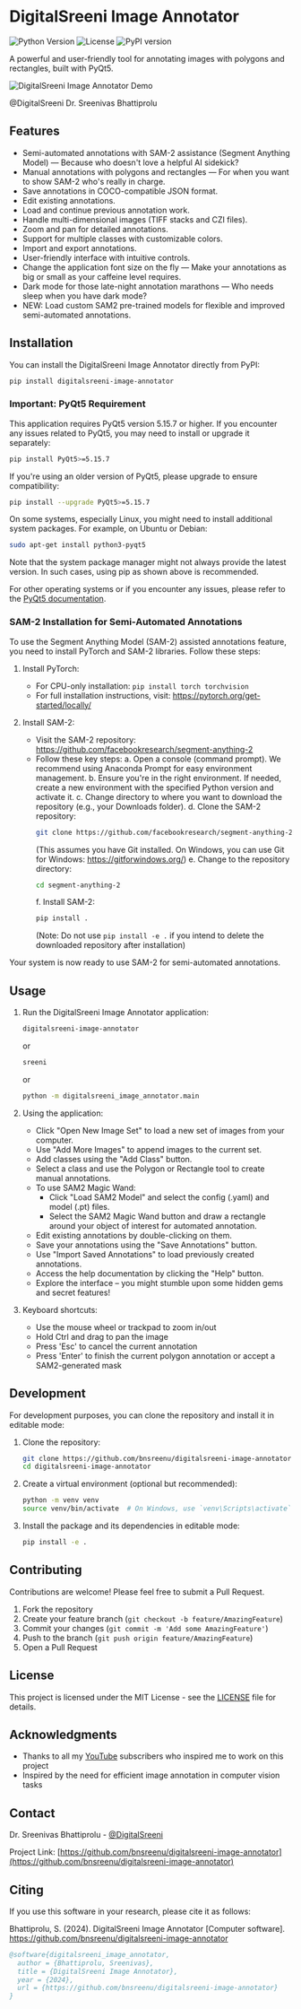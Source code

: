 # DigitalSreeni Image Annotator

![Python Version](https://img.shields.io/badge/python-3.10%2B-blue)
![License](https://img.shields.io/badge/license-MIT-green)
![PyPI version](https://img.shields.io/pypi/v/digitalsreeni-image-annotator.svg?style=flat-square)

A powerful and user-friendly tool for annotating images with polygons and rectangles, built with PyQt5.

![DigitalSreeni Image Annotator Demo](screenshots/digitalsreeni-image-annotator-demo.gif)


@DigitalSreeni
Dr. Sreenivas Bhattiprolu

## Features

- Semi-automated annotations with SAM-2 assistance (Segment Anything Model) — Because who doesn't love a helpful AI sidekick?
- Manual annotations with polygons and rectangles — For when you want to show SAM-2 who's really in charge.
- Save annotations in COCO-compatible JSON format.
- Edit existing annotations.
- Load and continue previous annotation work.
- Handle multi-dimensional images (TIFF stacks and CZI files).
- Zoom and pan for detailed annotations.
- Support for multiple classes with customizable colors.
- Import and export annotations.
- User-friendly interface with intuitive controls.
- Change the application font size on the fly — Make your annotations as big or small as your caffeine level requires.
- Dark mode for those late-night annotation marathons — Who needs sleep when you have dark mode?
- NEW: Load custom SAM2 pre-trained models for flexible and improved semi-automated annotations.

## Installation

You can install the DigitalSreeni Image Annotator directly from PyPI:

```bash
pip install digitalsreeni-image-annotator
```

### Important: PyQt5 Requirement

This application requires PyQt5 version 5.15.7 or higher. If you encounter any issues related to PyQt5, you may need to install or upgrade it separately:

```bash
pip install PyQt5>=5.15.7
```

If you're using an older version of PyQt5, please upgrade to ensure compatibility:

```bash
pip install --upgrade PyQt5>=5.15.7
```

On some systems, especially Linux, you might need to install additional system packages. For example, on Ubuntu or Debian:

```bash
sudo apt-get install python3-pyqt5
```

Note that the system package manager might not always provide the latest version. In such cases, using pip as shown above is recommended.

For other operating systems or if you encounter any issues, please refer to the [PyQt5 documentation](https://www.riverbankcomputing.com/static/Docs/PyQt5/installation.html).

### SAM-2 Installation for Semi-Automated Annotations

To use the Segment Anything Model (SAM-2) assisted annotations feature, you need to install PyTorch and SAM-2 libraries. Follow these steps:

1. Install PyTorch:
   - For CPU-only installation: `pip install torch torchvision`
   - For full installation instructions, visit: https://pytorch.org/get-started/locally/

2. Install SAM-2:
   - Visit the SAM-2 repository: https://github.com/facebookresearch/segment-anything-2
   - Follow these key steps:
     a. Open a console (command prompt). We recommend using Anaconda Prompt for easy environment management.
     b. Ensure you're in the right environment. If needed, create a new environment with the specified Python version and activate it.
     c. Change directory to where you want to download the repository (e.g., your Downloads folder).
     d. Clone the SAM-2 repository:
        ```bash
        git clone https://github.com/facebookresearch/segment-anything-2.git
        ```
        (This assumes you have Git installed. On Windows, you can use Git for Windows: https://gitforwindows.org/)
     e. Change to the repository directory:
        ```bash
        cd segment-anything-2
        ```
     f. Install SAM-2:
        ```bash
        pip install .
        ```
        (Note: Do not use `pip install -e .` if you intend to delete the downloaded repository after installation)

Your system is now ready to use SAM-2 for semi-automated annotations.

## Usage

1. Run the DigitalSreeni Image Annotator application:
   ```bash
   digitalsreeni-image-annotator
   ```
   or
    ```bash
    sreeni
    ```
   or
   ```bash
   python -m digitalsreeni_image_annotator.main
   ```

2. Using the application:
   - Click "Open New Image Set" to load a new set of images from your computer.
   - Use "Add More Images" to append images to the current set.
   - Add classes using the "Add Class" button.
   - Select a class and use the Polygon or Rectangle tool to create manual annotations.
   - To use SAM2 Magic Wand:
     - Click "Load SAM2 Model" and select the config (.yaml) and model (.pt) files.
     - Select the SAM2 Magic Wand button and draw a rectangle around your object of interest for automated annotation.
   - Edit existing annotations by double-clicking on them.
   - Save your annotations using the "Save Annotations" button.
   - Use "Import Saved Annotations" to load previously created annotations.
   - Access the help documentation by clicking the "Help" button.
   - Explore the interface – you might stumble upon some hidden gems and secret features!

3. Keyboard shortcuts:
   - Use the mouse wheel or trackpad to zoom in/out
   - Hold Ctrl and drag to pan the image
   - Press 'Esc' to cancel the current annotation
   - Press 'Enter' to finish the current polygon annotation or accept a SAM2-generated mask

## Development

For development purposes, you can clone the repository and install it in editable mode:

1. Clone the repository:
   ```bash
   git clone https://github.com/bnsreenu/digitalsreeni-image-annotator.git
   cd digitalsreeni-image-annotator
   ```

2. Create a virtual environment (optional but recommended):
   ```bash
   python -m venv venv
   source venv/bin/activate  # On Windows, use `venv\Scripts\activate`
   ```

3. Install the package and its dependencies in editable mode:
   ```bash
   pip install -e .
   ```

## Contributing

Contributions are welcome! Please feel free to submit a Pull Request.

1. Fork the repository
2. Create your feature branch (`git checkout -b feature/AmazingFeature`)
3. Commit your changes (`git commit -m 'Add some AmazingFeature'`)
4. Push to the branch (`git push origin feature/AmazingFeature`)
5. Open a Pull Request

## License

This project is licensed under the MIT License - see the [LICENSE](LICENSE) file for details.

## Acknowledgments

- Thanks to all my [YouTube](http://www.youtube.com/c/DigitalSreeni) subscribers who inspired me to work on this project
- Inspired by the need for efficient image annotation in computer vision tasks

## Contact

Dr. Sreenivas Bhattiprolu - [@DigitalSreeni](https://twitter.com/DigitalSreeni)

Project Link: [https://github.com/bnsreenu/digitalsreeni-image-annotator](https://github.com/bnsreenu/digitalsreeni-image-annotator)

## Citing

If you use this software in your research, please cite it as follows:

Bhattiprolu, S. (2024). DigitalSreeni Image Annotator [Computer software]. 
https://github.com/bnsreenu/digitalsreeni-image-annotator

```bibtex
@software{digitalsreeni_image_annotator,
  author = {Bhattiprolu, Sreenivas},
  title = {DigitalSreeni Image Annotator},
  year = {2024},
  url = {https://github.com/bnsreenu/digitalsreeni-image-annotator}
}
```
